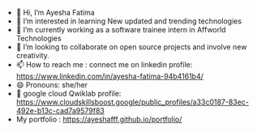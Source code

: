 - 👋 Hi, I’m Ayesha Fatima
- 👀 I’m interested in learning New updated and trending technologies 
- 🌱 I’m currently working as a software trainee intern in Affworld Technologies
- 💞️ I’m looking to collaborate on open source projects and involve new creativity.
- 📫 How to reach me : connect me on linkedin profile: https://www.linkedin.com/in/ayesha-fatima-94b4161b4/
- 😄 Pronouns: she/her
- 🏅 google cloud Qwiklab profile: https://www.cloudskillsboost.google/public_profiles/a33c0187-83ec-492e-b13c-cad7a9579f83
- My portfolio : https://ayeshafff.github.io/portfolio/

<!---
ayeshafff/ayeshafff is a ✨ special ✨ repository because its `README.md` (this file) appears on your GitHub profile.
You can click the Preview link to take a look at your changes.
--->
